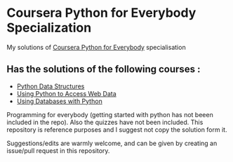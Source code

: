 # Coursera Python for Everybody Specialization
My solutions of [Coursera Python for Everybody](https://www.coursera.org/specializations/python) specialisation

## Has the solutions of the following courses :
* [Python Data Structures](https://www.coursera.org/learn/python-data)
* [Using Python to Access Web Data](https://www.coursera.org/learn/python-network-data)
* [Using Databases with Python](https://www.coursera.org/learn/python-databases)

Programming for everybody (getting started with python has not beeen included in the repo). Also the quizzes have not been included. This repository is reference purposes and I suggest not copy the solution form it.

Suggestions/edits are warmly welcome, and can be given by creating an issue/pull request in this repository.

